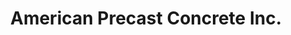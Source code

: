 ---
title: "American Precast Concrete Inc."
url: /el-monte/american-precast-concrete-inc/
shop: supermarket
---